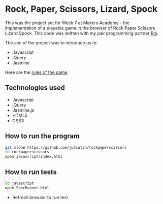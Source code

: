 Rock, Paper, Scissors, Lizard, Spock
====================================

This was the project set for Week 7 at Makers Academy - the implementation of 
a playable game in the browser of Rock Paper Scissors Lizard Spock. This code
was written with my pair programming partner [Roi].

The aim of the project was to introduce us to:

- Javascript
- jQuery
- Jasmine

Here are the [rules of the game].

Technologies used
-----------------
- Javascript
- jQuery
- Jasmine.js
- HTML5
- CSS3

How to run the program
----------------------

```sh
git clone https://github.com/juliatan/rockpaperscissors
cd rockpaperscissors
open javascript/index.html
```

How to run tests
----------------

```sh
cd javascript
open SpecRunner.html
```
- Refresh browser to run test

[rules of the game]:https://en.wikipedia.org/wiki/Rock-paper-scissors-lizard-spock
[Roi]:https://github.com/roidriscoll